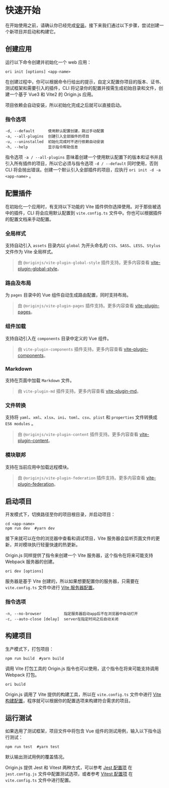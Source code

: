 # 快速开始

在开始使用之前，请确认你已经完成[安装](https://originjs.org/installation.html)。接下来我们通过以下步骤，尝试创建一个新项目并启动和构建它。

## 创建应用

运行以下命令创建并初始化一个 web 应用：

```shell
ori init [options] <app-name>
```

在创建过程中，你可以根据命令行给出的提示，自定义配置你项目的版本、证书、测试框架和需要引入的插件，CLI 将记录你的配置并按需生成初始目录和文件，创建一个基于 Vue3 和 Vite2 的 Origin.js 应用。

项目依赖会自动安装，所以初始化完成之后就可以直接启动。

### 指令选项

```
-d, --default      使用默认配置创建，跳过手动配置
-a, --all-plugins  创建引入全部插件的项目
-u, --uninstalled  初始化完成时不进行依赖自动安装
-h, --help         显示指令帮助信息
```

指令选项 `-a / --all-plugins` 意味着创建一个使用默认配置下的版本和证书并且引入所有插件的项目，所以它必须与指令选项 `-d / --default` 同时使用，否则 CLI 将会抛出错误。创建一个默认引入全部插件的项目，应执行 `ori init -d -a <app-name>` 。

## 配置插件

在初始化一个应用时，有支持以下功能的 Vite 插件供你选择使用。对于那些被选中的插件，CLI 将会应用默认配置到 `vite.config.ts` 文件中。你也可以根据插件的配置文档来手动配置。

### 全局样式

支持自动引入 `assets` 目录内以 `global` 为开头命名的 `CSS`、`SASS`、`LESS`、`Stylus` 文件作为 Vite 全局样式。

> 由 `@originjs/vite-plugin-global-style` 插件支持。更多内容查看 [vite-plugin-global-style](https://originjs.org/guide/plugins/vite-plugin-global-style/)。

### 路由及布局

为 `pages` 目录中的 Vue 组件自动生成路由配置，同时支持布局。

> 由 `@originjs/vite-plugin-pages` 插件支持。更多内容查看 [vite-plugin-pages](https://originjs.org/guide/plugins/vite-plugin-pages/)。

### 组件加载

支持自动引入在 `components` 目录中定义的 Vue 组件。

> 由 `vite-plugin-components` 插件支持。更多内容查看 [vite-plugin-components](https://github.com/antfu/vite-plugin-components)。

### Markdown

支持在页面中加载 `Markdown` 文件。

> 由 `vite-plugin-md` 插件支持。更多内容查看 [vite-plugin-md](https://github.com/antfu/vite-plugin-md)。

### 文件转换 

支持将 `yaml`、`xml`、`xlsx`、`ini`、`toml`、`csv`、`plist` 和 `properties` 文件转换成 `ES6 modules` 。

> 由 `@originjs/vite-plugin-content` 插件支持。更多内容查看 [vite-plugin-content](https://originjs.org/guide/plugins/vite-plugin-content/)。

### 模块联邦

支持在当前应用中加载远程模块。

> 由 `@originjs/vite-plugin-federation` 插件支持。更多内容查看 [vite-plugin-federation](https://originjs.org/guide/plugins/vite-plugin-federation/)。

## 启动项目

开发模式下，切换路径至你的项目根目录，并启动项目：

```shell
cd <app-name>
npm run dev  #yarn dev
```

接下来就可以在你的浏览器中查看和调试项目，Vite 服务器会监听页面文件的更新，并对模块执行轻量快速的热更新。

Origin.js 同样提供了指令来创建一个 Vite 服务器，这个指令在将来可能支持 Webpack 服务器的创建。

```shell
ori dev [options]
```

服务器是基于 Vite 创建的，所以如果想要配置你的服务器，只需要在 `vite.config.ts` 文件中进行 [Vite 服务器配置](https://cn.vitejs.dev/config/#server-host)。

### 指令选项

```
-n, --no-browser          指定服务器启动app后不在浏览器中自动打开
-c, --auto-close [delay]  server在指定时间之后自动关闭
```

## 构建项目

生产模式下，打包项目：

```shell
npm run build  #yarn build
```

调用 Vite 打包工具的 Origin.js 指令也可以使用，这个指令在将来可能支持调用 Webpack 打包。

```shell
ori build
```

Origin.js 调用了 Vite 提供的构建工具，所以在 `vite.config.ts` 文件中进行 [Vite 构建配置](https://cn.vitejs.dev/config/#build-target)，程序就可以根据你的配置选项来构建符合需求的项目。

## 运行测试

如果选用了测试框架，项目文件中将包含 Vue 组件的测试用例，输入以下指令运行测试：

```shell
npm run test  #yarn test
```

默认输出测试用例的覆盖情况。

Origin.js 提供 Jest 和 Vitest 两种方式，可以参考 [Jest 配置项](https://jestjs.io/zh-Hans/docs/configuration) 在 `jest.config.js` 文件中配置测试选项，或者参考 [Vitest 配置项](https://vitest.dev/config/) 在 `vite.config.ts` 文件中进行配置。
